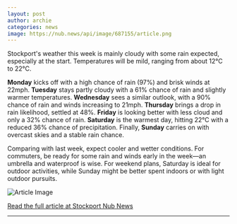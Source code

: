 ```yaml
---
layout: post
author: archie
categories: news
image: https://nub.news/api/image/687155/article.png
---
```

Stockport's weather this week is mainly cloudy with some rain expected, especially at the start. Temperatures will be mild, ranging from about 12°C to 22°C. 

**Monday** kicks off with a high chance of rain (97%) and brisk winds at 22mph. **Tuesday** stays partly cloudy with a 61% chance of rain and slightly warmer temperatures. **Wednesday** sees a similar outlook, with a 90% chance of rain and winds increasing to 21mph. **Thursday** brings a drop in rain likelihood, settled at 48%. **Friday** is looking better with less cloud and only a 32% chance of rain. **Saturday** is the warmest day, hitting 22°C with a reduced 36% chance of precipitation. Finally, **Sunday** carries on with overcast skies and a stable rain chance.

Comparing with last week, expect cooler and wetter conditions. For commuters, be ready for some rain and winds early in the week—an umbrella and waterproof is wise. For weekend plans, Saturday is ideal for outdoor activities, while Sunday might be better spent indoors or with light outdoor pursuits.

![Article Image](https://nub.news/api/image/687155/article.png)

[Read the full article at Stockport Nub News](https://stockport.nub.news/news/weather-news/weather-forecast-for-this-week-in-stockport-1-sep-to-7-sep-270457)

---
